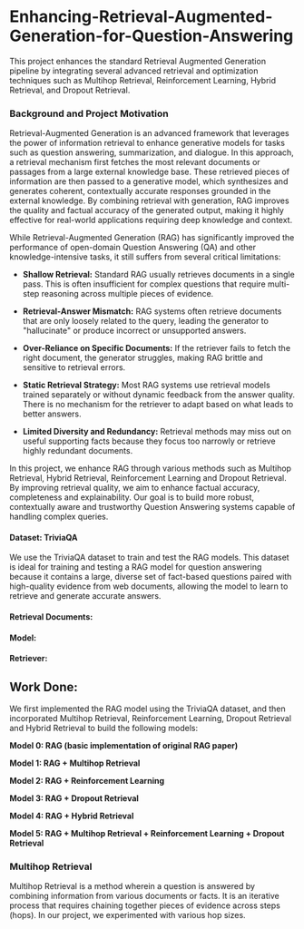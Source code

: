# Enhancing-Retrieval-Augmented-Generation-for-Question-Answering

This project enhances the standard Retrieval Augmented Generation pipeline by integrating several advanced retrieval and optimization techniques such as Multihop Retrieval, Reinforcement Learning, Hybrid Retrieval, and Dropout Retrieval.

### Background and Project Motivation

Retrieval-Augmented Generation is an advanced framework that leverages the power of information retrieval to enhance generative models for tasks such as question answering, summarization, and dialogue. In this approach, a retrieval mechanism first fetches the most relevant documents or passages from a large external knowledge base. These retrieved pieces of information are then passed to a generative model, which synthesizes and generates coherent, contextually accurate responses grounded in the external knowledge. By combining retrieval with generation, RAG improves the quality and factual accuracy of the generated output, making it highly effective for real-world applications requiring deep knowledge and context.

While Retrieval-Augmented Generation (RAG) has significantly improved the performance of open-domain Question Answering (QA) and other knowledge-intensive tasks, it still suffers from several critical limitations:

* **Shallow Retrieval:** Standard RAG usually retrieves documents in a single pass. This is often insufficient for complex questions that require multi-step reasoning across multiple pieces of evidence.

* **Retrieval-Answer Mismatch:** RAG systems often retrieve documents that are only loosely related to the query, leading the generator to "hallucinate" or produce incorrect or unsupported answers.

* **Over-Reliance on Specific Documents:** If the retriever fails to fetch the right document, the generator struggles, making RAG brittle and sensitive to retrieval errors.

* **Static Retrieval Strategy:** Most RAG systems use retrieval models trained separately or without dynamic feedback from the answer quality. There is no mechanism for the retriever to adapt based on what leads to better answers.

* **Limited Diversity and Redundancy:** Retrieval methods may miss out on useful supporting facts because they focus too narrowly or retrieve highly redundant documents.

In this project, we enhance RAG through various methods such as Multihop Retrieval, Hybrid Retrieval, Reinforcement Learning and Dropout Retrieval. By improving retrieval quality, we aim to enhance factual accuracy, completeness and explainability. Our goal is to build more robust, contextually aware and trustworthy Question Answering systems capable of handling complex queries.

#### Dataset: TriviaQA
We use the TriviaQA dataset to train and test the RAG models. This dataset is ideal for training and testing a RAG model for question answering because it contains a large, diverse set of fact-based questions paired with high-quality evidence from web documents, allowing the model to learn to retrieve and generate accurate answers.

#### Retrieval Documents:

#### Model:

#### Retriever:

## Work Done:

We first implemented the RAG model using the TriviaQA dataset, and then incorporated Multihop Retrieval, Reinforcement Learning, Dropout Retrieval and Hybrid Retrieval to build the following models:

**Model 0: RAG (basic implementation of original RAG paper)**

**Model 1: RAG + Multihop Retrieval**

**Model 2: RAG + Reinforcement Learning**

**Model 3: RAG + Dropout Retrieval**

**Model 4: RAG + Hybrid Retrieval**

**Model 5: RAG + Multihop Retrieval + Reinforcement Learning + Dropout Retrieval**

### Multihop Retrieval
Multihop Retrieval is a method wherein a question is answered by combining information from various documents or facts. It is an iterative process that requires chaining together pieces of evidence across steps (hops).
In our project, we experimented with various hop sizes.
